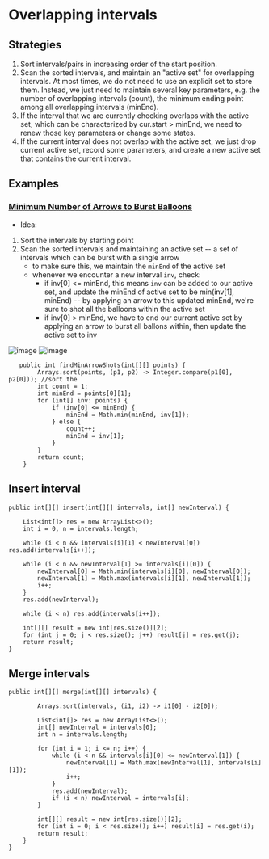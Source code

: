 # Overlapping intervals
## Strategies
1. Sort intervals/pairs in increasing order of the start position.
2. Scan the sorted intervals, and maintain an "active set" for overlapping intervals. At most times, we do not need to use an explicit set to store them. Instead, we just need to maintain several key parameters, e.g. the number of overlapping intervals (count), the minimum ending point among all overlapping intervals (minEnd).
3. If the interval that we are currently checking overlaps with the active set, which can be characterized by cur.start > minEnd, we need to renew those key parameters or change some states.
4. If the current interval does not overlap with the active set, we just drop current active set, record some parameters, and create a new active set that contains the current interval.

## Examples
### [Minimum Number of Arrows to Burst Balloons](https://leetcode.com/problems/minimum-number-of-arrows-to-burst-balloons/)

- Idea: 
1. Sort the intervals by starting point
2. Scan the sorted intervals and maintaining an active set -- a set of intervals which can be burst with a single arrow
   - to make sure this, we maintain the ```minEnd``` of the active set
   - whenever we encounter a new interval ```inv```, check:
     - if inv[0] <= minEnd, this means ```inv``` can be added to our active set, and update the minEnd of active set to be min(inv[1], minEnd) -- by applying an arrow to this updated minEnd, we're sure to shot all the balloons within the active set
     - if inv[0] > minEnd, we have to end our current active set by applying an arrow to burst all ballons within, then update the active set to inv
     
![image](https://user-images.githubusercontent.com/77217430/218090687-fa931df3-da71-488b-85a9-e9bf589628d8.png)
![image](https://user-images.githubusercontent.com/77217430/218090921-e797b8e6-b120-48bf-b53d-ba1d623f51e9.png)

```
   public int findMinArrowShots(int[][] points) {
        Arrays.sort(points, (p1, p2) -> Integer.compare(p1[0], p2[0])); //sort the 
        int count = 1;
        int minEnd = points[0][1];
        for (int[] inv: points) {
            if (inv[0] <= minEnd) {
                minEnd = Math.min(minEnd, inv[1]);
            } else {
                count++;
                minEnd = inv[1];
            }
        }
        return count;
    }
```


## Insert interval
```
public int[][] insert(int[][] intervals, int[] newInterval) {

    List<int[]> res = new ArrayList<>();
    int i = 0, n = intervals.length;

    while (i < n && intervals[i][1] < newInterval[0]) res.add(intervals[i++]);

    while (i < n && newInterval[1] >= intervals[i][0]) {
        newInterval[0] = Math.min(intervals[i][0], newInterval[0]);
        newInterval[1] = Math.max(intervals[i][1], newInterval[1]);
        i++;
    }
    res.add(newInterval);

    while (i < n) res.add(intervals[i++]);

    int[][] result = new int[res.size()][2];
    for (int j = 0; j < res.size(); j++) result[j] = res.get(j);
    return result;
}
```

## Merge intervals
```
public int[][] merge(int[][] intervals) {
        
        Arrays.sort(intervals, (i1, i2) -> i1[0] - i2[0]);
        
        List<int[]> res = new ArrayList<>();
        int[] newInterval = intervals[0];
        int n = intervals.length;
        
        for (int i = 1; i <= n; i++) {
            while (i < n && intervals[i][0] <= newInterval[1]) {
                newInterval[1] = Math.max(newInterval[1], intervals[i][1]);
                i++;
            }
            res.add(newInterval);
            if (i < n) newInterval = intervals[i];
        }
        
        int[][] result = new int[res.size()][2];
        for (int i = 0; i < res.size(); i++) result[i] = res.get(i);
        return result;
    }
}
```
